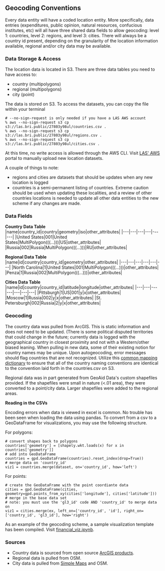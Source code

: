 ## Geocoding Conventions 

Every data entity will have a coded location entity. More specifically, data entries (expenditures, public opinion, natural resources, confucious institutes, etc) will all have three shared data fields to allow geocoding: level 1: countries, level 2: regions, and level 3: cities. There will always be a country id present, depending on the granularity of the location information available, regional and/or city data may be available. 

### Data Storage & Access

The location data is located in S3. There are three data tables you need to have access to: 
- country (multipolygons)
- regional (multipolygons)
- city (point) 

The data is stored on S3. To access the datasets, you can copy the file within your terminal

```
# --no-sign-request is only needed if you have a LAS AWS account 
% aws --no-sign-request s3 cp s3://las.bri.public/27803y98ul/countries.csv .
% aws --no-sign-request s3 cp s3://las.bri.public/27803y98ul/regions.csv .
% aws --no-sign-request s3 cp s3://las.bri.public/27803y98ul/cities.csv .
``` 

At this time, no write access is allowed through the AWS CLI. Visit [LAS' AWS](https://us-east-2.signin.aws.amazon.com/oauth?response_type=code&client_id=arn%3Aaws%3Aiam%3A%3A015428540659%3Auser%2Fs3&redirect_uri=https%3A%2F%2Fs3.console.aws.amazon.com%2Fs3%2Fbuckets%2Flas.bri.public%3Fregion%3Dus-east-1%26state%3DhashArgs%2523%26tab%3Dobjects%26isauthcode%3Dtrue&forceMobileLayout=0&forceMobileApp=0&code_challenge=NY5Zucll4-hHmTpdrMp4oNMfmyBCKKoXGbtfz7um0S8&code_challenge_method=SHA-256) portal to manually upload new location datasets. 

A couple of things to note: 
- regions and cities are datasets that should be updates when any new location is logged 
- countries is a semi-permanent listing of countries. Extreme caution should be used when updating these localities, and a review of other countries locations is needed to update all other data entities to the new scheme if any changes are made. 

### Data Fields 

__Country Data Table__ 
|name|country_id|country|geometry|iso|other_attributes|
|---|---|---|---|---|---|
|United States|001|United States|MultiPolygon(((...)))|US|other_attributes|
|Russia|002|Russia|MultiPolygon(((...)))|RU|other_attributes|

__Regional Data Table__ 
|name|id|country|country_id|geometry|other_attributes|
|---|---|---|---|---|---|
|North Carolina|1|United States|001|MultiPolygon(((...)))|other_attributes|
|Penza|1|Russia|002|MultiPolygon(((...)))|other_attributes|

__Cities Data Table__ 
|name|id|country|country_id|latitude|longitude|other_attributes|
|---|---|---|---|---|---|---|
|Pittsburgh|1|US|001|y|x|other_attributes|
|Moscow|1|Russia|002|y|x|other_attributes|
|St. Petersburgh|002|Russia|2|y|x|other_attributes|

### Geocoding 

The country data was pulled from ArcGIS. This is static information and does not need to be updated. (There is some political disputed territories that could change in the future; currently data is logged with the geographical country in closest proximity and not with a Western/other biased leaning. When pulling in new data, some of their existing notion for country names may be unique. Upon autogeocoding, error messages should flag countries that are not recognized. Utilize this [common mapping dictionary](../data_processing/country_config.txt) to ensure that all of the country naming conventions are identical to the convention laid forth in the countries.csv on S3. 

Regional data was in part generated from GeoAid Data's custom shapefiles provided. If the shapefiles were small in nature (<.01 area), they were converted to a point/city data. 
Larger shapefiles were added to the regional areas.

__Reading in the CSVs__ 

Encoding errors when data is viewed in excel is common. No trouble has been seen when loading the data using pandas. To convert from a csv to a GeoDataFrame for visualizations, you may use the following structure.

For polygons:
```
# convert shapes back to polygons
countries['geometry'] = [shapely.wkt.loads(x) for x in countries['geometry']]
# add into GeoDataFrame 
countries = gpd.GeoDataFrame(countries).reset_index(drop=True))
# merge data on 'country_id'
viz1 = countries.merge(dataset, on='country_id', how='left')
```

For points: 
```
# create the GeoDataFrame with the point coordiante data
cities = gpd.GeoDataFrame(cities, geometry=gpd.points_from_xy(cities['longitude'], cities['latitude']))
# merge in the base data set 
# note: you must use the 'gl3_id' code AND 'country_id' to merge data on
viz1 = cities.merge(ex, left_on=['country_id', 'id'], right_on=['country_id', 'gl3_id'], how='right')
```
As an example of the geocoding scheme, a sample visualization template has been compiled. Visit [financial_viz.ipynb](../data_processing/geoaid/financial_viz.ipynb).

### Sources 

- Country data is sourced from open source [ArcGIS products](https://opendata.arcgis.com/datasets/2b93b06dc0dc4e809d3c8db5cb96ba69_0.geojson).
- Regional data is pulled from OSM. 
- City data is pulled from [Simple Maps](https://simplemaps.com/data/world-cities) and OSM.  
